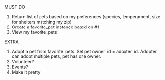 MUST DO

1. Return list of pets based on my preferences (species, temperament, size for shelters matching my zip)
2. Create a favorite_pet instance based on #1
3. View my favorite_pets

EXTRA

1. Adopt a pet from favorite_pets. Set pet owner_id = adopter_id. Adopter can adopt multiple pets, pet has one owner. 
2. Volunteer? 
3. Events?
4. Make it pretty